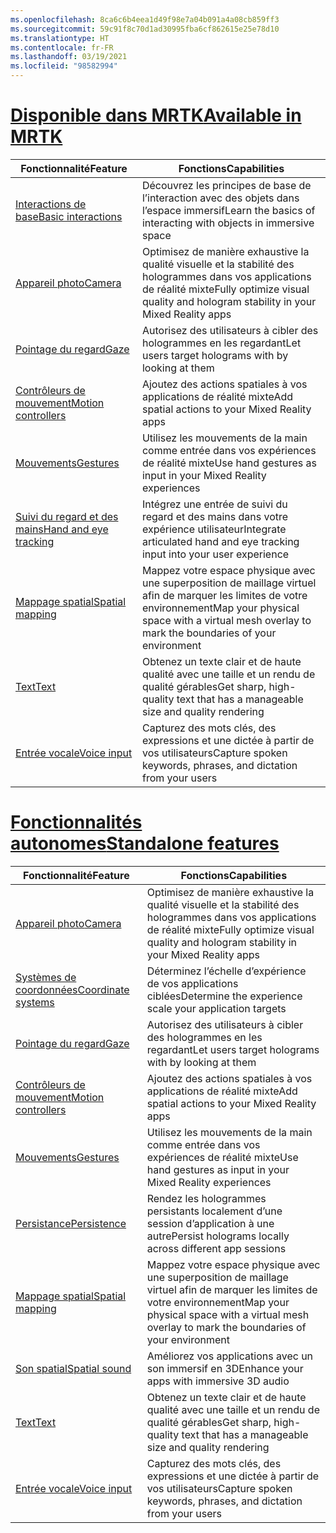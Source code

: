 ```yaml
---
ms.openlocfilehash: 8ca6c6b4eea1d49f98e7a04b091a4a08cb859ff3
ms.sourcegitcommit: 59c91f8c70d1ad30995fba6cf862615e25e78d10
ms.translationtype: HT
ms.contentlocale: fr-FR
ms.lasthandoff: 03/19/2021
ms.locfileid: "98582994"
---
```

# <a name="available-in-mrtk"></a>[<span data-ttu-id="e320e-101">Disponible dans MRTK</span><span class="sxs-lookup"><span data-stu-id="e320e-101">Available in MRTK</span></span>](#tab/mrtk)

|  <span data-ttu-id="e320e-102">Fonctionnalité</span><span class="sxs-lookup"><span data-stu-id="e320e-102">Feature</span></span>  |  <span data-ttu-id="e320e-103">Fonctions</span><span class="sxs-lookup"><span data-stu-id="e320e-103">Capabilities</span></span>  |
| --- | --- |
| [<span data-ttu-id="e320e-104">Interactions de base</span><span class="sxs-lookup"><span data-stu-id="e320e-104">Basic interactions</span></span>](../unity/mrtk-101.md) | <span data-ttu-id="e320e-105">Découvrez les principes de base de l’interaction avec des objets dans l’espace immersif</span><span class="sxs-lookup"><span data-stu-id="e320e-105">Learn the basics of interacting with objects in immersive space</span></span> |
| [<span data-ttu-id="e320e-106">Appareil photo</span><span class="sxs-lookup"><span data-stu-id="e320e-106">Camera</span></span>](../unity/camera-in-unity.md) | <span data-ttu-id="e320e-107">Optimisez de manière exhaustive la qualité visuelle et la stabilité des hologrammes dans vos applications de réalité mixte</span><span class="sxs-lookup"><span data-stu-id="e320e-107">Fully optimize visual quality and hologram stability in your Mixed Reality apps</span></span> |
| [<span data-ttu-id="e320e-108">Pointage du regard</span><span class="sxs-lookup"><span data-stu-id="e320e-108">Gaze</span></span>](../unity/gaze-in-unity.md) | <span data-ttu-id="e320e-109">Autorisez des utilisateurs à cibler des hologrammes en les regardant</span><span class="sxs-lookup"><span data-stu-id="e320e-109">Let users target holograms with by looking at them</span></span> |
| [<span data-ttu-id="e320e-110">Contrôleurs de mouvement</span><span class="sxs-lookup"><span data-stu-id="e320e-110">Motion controllers</span></span>](../unity/motion-controllers-in-unity.md) | <span data-ttu-id="e320e-111">Ajoutez des actions spatiales à vos applications de réalité mixte</span><span class="sxs-lookup"><span data-stu-id="e320e-111">Add spatial actions to your Mixed Reality apps</span></span> |
| [<span data-ttu-id="e320e-112">Mouvements</span><span class="sxs-lookup"><span data-stu-id="e320e-112">Gestures</span></span>](../unity/gestures-in-unity.md) | <span data-ttu-id="e320e-113">Utilisez les mouvements de la main comme entrée dans vos expériences de réalité mixte</span><span class="sxs-lookup"><span data-stu-id="e320e-113">Use hand gestures as input in your Mixed Reality experiences</span></span> |
| [<span data-ttu-id="e320e-114">Suivi du regard et des mains</span><span class="sxs-lookup"><span data-stu-id="e320e-114">Hand and eye tracking</span></span>](../unity/hand-eye-in-unity.md) | <span data-ttu-id="e320e-115">Intégrez une entrée de suivi du regard et des mains dans votre expérience utilisateur</span><span class="sxs-lookup"><span data-stu-id="e320e-115">Integrate articulated hand and eye tracking input into your user experience</span></span> |
| [<span data-ttu-id="e320e-116">Mappage spatial</span><span class="sxs-lookup"><span data-stu-id="e320e-116">Spatial mapping</span></span>](../unity/spatial-mapping-in-unity.md) | <span data-ttu-id="e320e-117">Mappez votre espace physique avec une superposition de maillage virtuel afin de marquer les limites de votre environnement</span><span class="sxs-lookup"><span data-stu-id="e320e-117">Map your physical space with a virtual mesh overlay to mark the boundaries of your environment</span></span> |
| [<span data-ttu-id="e320e-118">Text</span><span class="sxs-lookup"><span data-stu-id="e320e-118">Text</span></span>](../unity/text-in-unity.md) | <span data-ttu-id="e320e-119">Obtenez un texte clair et de haute qualité avec une taille et un rendu de qualité gérables</span><span class="sxs-lookup"><span data-stu-id="e320e-119">Get sharp, high-quality text that has a manageable size and quality rendering</span></span> |
| [<span data-ttu-id="e320e-120">Entrée vocale</span><span class="sxs-lookup"><span data-stu-id="e320e-120">Voice input</span></span>](../unity/voice-input-in-unity.md) | <span data-ttu-id="e320e-121">Capturez des mots clés, des expressions et une dictée à partir de vos utilisateurs</span><span class="sxs-lookup"><span data-stu-id="e320e-121">Capture spoken keywords, phrases, and dictation from your users</span></span>|

# <a name="standalone-features"></a>[<span data-ttu-id="e320e-122">Fonctionnalités autonomes</span><span class="sxs-lookup"><span data-stu-id="e320e-122">Standalone features</span></span>](#tab/standalone)

|  <span data-ttu-id="e320e-123">Fonctionnalité</span><span class="sxs-lookup"><span data-stu-id="e320e-123">Feature</span></span>  |  <span data-ttu-id="e320e-124">Fonctions</span><span class="sxs-lookup"><span data-stu-id="e320e-124">Capabilities</span></span>  |
| --- | --- |
| [<span data-ttu-id="e320e-125">Appareil photo</span><span class="sxs-lookup"><span data-stu-id="e320e-125">Camera</span></span>](../unity/camera-in-unity.md) | <span data-ttu-id="e320e-126">Optimisez de manière exhaustive la qualité visuelle et la stabilité des hologrammes dans vos applications de réalité mixte</span><span class="sxs-lookup"><span data-stu-id="e320e-126">Fully optimize visual quality and hologram stability in your Mixed Reality apps</span></span> |
| [<span data-ttu-id="e320e-127">Systèmes de coordonnées</span><span class="sxs-lookup"><span data-stu-id="e320e-127">Coordinate systems</span></span>](../unity/coordinate-systems-in-unity.md) | <span data-ttu-id="e320e-128">Déterminez l’échelle d’expérience de vos applications ciblées</span><span class="sxs-lookup"><span data-stu-id="e320e-128">Determine the experience scale your application targets</span></span> |
| [<span data-ttu-id="e320e-129">Pointage du regard</span><span class="sxs-lookup"><span data-stu-id="e320e-129">Gaze</span></span>](../unity/gaze-in-unity.md) | <span data-ttu-id="e320e-130">Autorisez des utilisateurs à cibler des hologrammes en les regardant</span><span class="sxs-lookup"><span data-stu-id="e320e-130">Let users target holograms with by looking at them</span></span> |
| [<span data-ttu-id="e320e-131">Contrôleurs de mouvement</span><span class="sxs-lookup"><span data-stu-id="e320e-131">Motion controllers</span></span>](../unity/motion-controllers-in-unity.md) | <span data-ttu-id="e320e-132">Ajoutez des actions spatiales à vos applications de réalité mixte</span><span class="sxs-lookup"><span data-stu-id="e320e-132">Add spatial actions to your Mixed Reality apps</span></span> |
| [<span data-ttu-id="e320e-133">Mouvements</span><span class="sxs-lookup"><span data-stu-id="e320e-133">Gestures</span></span>](../unity/gestures-in-unity.md) | <span data-ttu-id="e320e-134">Utilisez les mouvements de la main comme entrée dans vos expériences de réalité mixte</span><span class="sxs-lookup"><span data-stu-id="e320e-134">Use hand gestures as input in your Mixed Reality experiences</span></span> |
| [<span data-ttu-id="e320e-135">Persistance</span><span class="sxs-lookup"><span data-stu-id="e320e-135">Persistence</span></span>](../unity/persistence-in-unity.md) | <span data-ttu-id="e320e-136">Rendez les hologrammes persistants localement d’une session d’application à une autre</span><span class="sxs-lookup"><span data-stu-id="e320e-136">Persist holograms locally across different app sessions</span></span> |
| [<span data-ttu-id="e320e-137">Mappage spatial</span><span class="sxs-lookup"><span data-stu-id="e320e-137">Spatial mapping</span></span>](../unity/spatial-mapping-in-unity.md) | <span data-ttu-id="e320e-138">Mappez votre espace physique avec une superposition de maillage virtuel afin de marquer les limites de votre environnement</span><span class="sxs-lookup"><span data-stu-id="e320e-138">Map your physical space with a virtual mesh overlay to mark the boundaries of your environment</span></span> |
| [<span data-ttu-id="e320e-139">Son spatial</span><span class="sxs-lookup"><span data-stu-id="e320e-139">Spatial sound</span></span>](../unity/spatial-sound-in-unity.md) | <span data-ttu-id="e320e-140">Améliorez vos applications avec un son immersif en 3D</span><span class="sxs-lookup"><span data-stu-id="e320e-140">Enhance your apps with immersive 3D audio</span></span> |
| [<span data-ttu-id="e320e-141">Text</span><span class="sxs-lookup"><span data-stu-id="e320e-141">Text</span></span>](../unity/text-in-unity.md) | <span data-ttu-id="e320e-142">Obtenez un texte clair et de haute qualité avec une taille et un rendu de qualité gérables</span><span class="sxs-lookup"><span data-stu-id="e320e-142">Get sharp, high-quality text that has a manageable size and quality rendering</span></span> |
| [<span data-ttu-id="e320e-143">Entrée vocale</span><span class="sxs-lookup"><span data-stu-id="e320e-143">Voice input</span></span>](../unity/voice-input-in-unity.md) | <span data-ttu-id="e320e-144">Capturez des mots clés, des expressions et une dictée à partir de vos utilisateurs</span><span class="sxs-lookup"><span data-stu-id="e320e-144">Capture spoken keywords, phrases, and dictation from your users</span></span>|